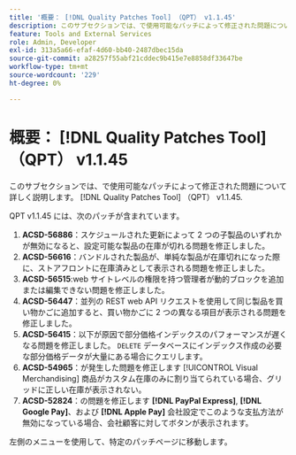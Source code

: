 ```yaml
---
title: '概要： [!DNL Quality Patches Tool] （QPT） v1.1.45'
description: このサブセクションでは、で使用可能なパッチによって修正された問題について詳しく説明します。 [!DNL Quality Patches Tool] （QPT） v1.1.45.
feature: Tools and External Services
role: Admin, Developer
exl-id: 313a5a66-efaf-4d60-bb40-2487dbec15da
source-git-commit: a28257f55abf21cddec9b415e7e8858df33647be
workflow-type: tm+mt
source-wordcount: '229'
ht-degree: 0%

---
```


# 概要： [!DNL Quality Patches Tool] （QPT） v1.1.45

このサブセクションでは、で使用可能なパッチによって修正された問題について詳しく説明します。 [!DNL Quality Patches Tool] （QPT） v1.1.45.

QPT v1.1.45 には、次のパッチが含まれています。

1. **ACSD-56886**：スケジュールされた更新によって 2 つの子製品のいずれかが無効になると、設定可能な製品の在庫が切れる問題を修正しました。
1. **ACSD-56616**：バンドルされた製品が、単純な製品が在庫切れになった際に、ストアフロントに在庫済みとして表示される問題を修正しました。
1. **ACSD-56515**:web サイトレベルの権限を持つ管理者が動的ブロックを追加または編集できない問題を修正しました。
1. **ACSD-56447**：並列の REST web API リクエストを使用して同じ製品を買い物かごに追加すると、買い物かごに 2 つの異なる項目が表示される問題を修正しました。
1. **ACSD-56415**：以下が原因で部分価格インデックスのパフォーマンスが遅くなる問題を修正しました。 `DELETE` データベースにインデックス作成の必要な部分価格データが大量にある場合にクエリします。
1. **ACSD-54965**：が発生した問題を修正します [!UICONTROL Visual Merchandising] 商品がカスタム在庫のみに割り当てられている場合、グリッドに正しい在庫が表示されない。
1. **ACSD-52824**：の問題を修正します **[!DNL PayPal Express]**, **[!DNL Google Pay]**、および **[!DNL Apple Pay]** 会社設定でこのような支払方法が無効になっている場合、会社顧客に対してボタンが表示されます。

左側のメニューを使用して、特定のパッチページに移動します。
